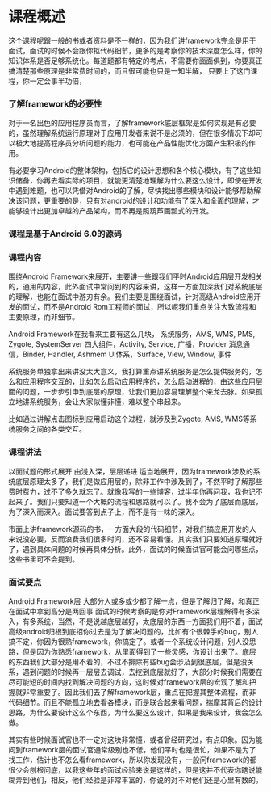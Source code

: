 # 课程概述

这个课程呢跟一般的书或者资料是不一样的，因为我们讲framework完全是用于面试，面试的时候不会跟你抠代码细节，更多的是考察你的技术深度怎么样，你的知识体系是否足够系统化。每道题都有特定的考点，不需要你面面俱到，你要真正搞清楚那些原理是非常费时间的，而且很可能也只是一知半解，
只要上了这门课程，你一定会事半功倍，

### 了解framework的必要性
对于一名出色的应用程序员而言，了解framework底层框架是如何实现是有必要的，虽然理解系统运行原理对于应用开发者来说不是必须的，但在很多情况下却可以极大地提高程序员分析问题的能力，也可能在产品性能优化方面产生积极的作用。

有必要学习Android的整体架构，包括它的设计思想和各个核心模块，有了这些知识储备，你再去看实际的项目，就能更清楚地理解为什么要这么设计，即使在开发中遇到难题，也可以凭借对Android的了解，尽快找出哪些模块和设计能够帮助解决该问题，更重要的是，只有对android的设计和功能有了深入和全面的理解，才能够设计出更加卓越的产品架构，而不再是照葫芦画瓢式的开发。

### 课程是基于Android 6.0的源码


### 课程内容
围绕Android Framework来展开，主要讲一些跟我们平时Android应用层开发相关的，通用的内容，此外面试中常问到的内容来讲，这样一方面加深我们对系统底层的理解，也能在面试中游刃有余。我们主要是围绕面试，针对高级Android应用开发的面试，而不是Android Rom工程师的面试，所以呢我们重点关注大致流程和主要原理，而非细节。

Android Framework在我看来主要有这么几块，
系统服务，AMS, WMS, PMS, Zygote, SystemServer
四大组件，Activity, Service, 广播，Provider
消息通信，Binder, Handler, Ashmem
UI体系，Surface, View, Window, 事件

系统服务单独拿出来讲没太大意义，我打算重点讲系统服务是怎么提供服务的，怎么和应用程序交互的，比如怎么启动应用程序的，怎么启动进程的，由这些应用层面的问题，一步步引申到底层的原理，让我们更加容易理解整个来龙去脉。如果孤立地讲系统服务，会让大家似懂非懂，难以整个串起来。

比如通过讲解点击图标到应用启动这个过程，就涉及到Zygote, AMS, WMS等系统服务之间的各类交互。


### 课程讲法
以面试题的形式展开
由浅入深，层层递进
适当地展开，因为framework涉及的系统底层原理太多了，我们是做应用层的，除非工作中涉及到了，不然平时了解那些费时费力，过不了多久就忘了。就像我写的一些博客，过半年你再问我，我也记不起来了。我们只要知道一个大概的流程和思路就可以了。我不会为了底层而底层，为了深入而深入。面试要答到点子上，而不是有一味的深入。

市面上讲framework源码的书，一方面大段的代码细节，对我们搞应用开发的人来说没必要，反而浪费我们很多时间，还不容易看懂。其实我们只要知道原理就好了，遇到具体问题的时候再具体分析。此外，面试的时候面试官可能会问哪些点，这些书里可不会提到。

### 面试要点
Android Framework层
大部分人或多或少都了解一点，但是了解归了解，和真正在面试中拿到高分是两回事
面试的时候考察的是你对Framework层理解得有多深入，有多系统，当然，不是说越底层越好，太底层的东西一方面我们用不着，面试高级android归根到底招你过去是为了解决问题的，比如有个很棘手的bug，别人搞不定，你因为很熟framework，你搞定了。或者一个系统设计问题，别人没思路，但是因为你熟悉framework，从里面得到了一些灵感，你设计出来了。底层的东西我们大部分是用不着的，不过不排除有些bug会涉及到很底层，但是没关系，遇到问题的时候再一层层去调试，去挖到底层就好了，大部分时候我们需要在尽可能短的时间内找到解决问题的方向，这时候对framework层的宏观了解和把握就非常重要了。因此我们去了解framework层，重点在把握其整体流程，而非代码细节。而且不能孤立地去看各模块，而是联合起来看问题，揣摩其背后的设计思路，为什么要设计这么个东西，为什么要这么设计，如果是我来设计，我会怎么做。

其实有些时候面试官也不一定对这块非常懂，或者曾经研究过，有点印象。因为能问到framework层的面试官通常级别也不低，他们平时也是很忙，如果不是为了找工作，估计也不怎么看framework，所以你发现没有，一般问framework的都很少会刨根问底，以我这些年的面试经验来说是这样的，但是这并不代表你瞎说能糊弄到他们，相反，他们经验是非常丰富的，你说的对不对他们还是心里有数的。
